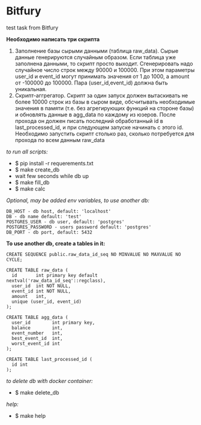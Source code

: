 # Bitfury
test task from Bitfury

**Необходимо написать три скрипта**
1) Заполнение базы сырыми данными (таблица raw_data). Сырые данные генерируются случайным образом. Если таблица уже заполнена данными, то скрипт просто выходит. Сгенерировать надо случайное число строк между 90000 и 100000. При этом параметры user_id и event_id могут принимать значения от 1 до 1000, а amount от -100000 до 100000. Пара (user_id,event_id) должна быть уникальная.
2) Скрипт-аггрегатор. Скрипт за один запуск должен вытаскивать не более 10000 строк из базы в сыром виде, обсчитывать необходимые значения в памяти (т.е. без агрегирующих функций на стороне базы) и обновлять данные в agg_data по каждому из юзеров. После прохода он должен писать последний обработанный id в last_processed_id, и при следующем запуске начинать с этого id. Необходимо запустить скрипт столько раз, сколько потребуется для прохода по всем данным raw_data



*to run all scripts:*
* $ pip install -r requerements.txt
* $ make create_db
* wait few seconds while db up
* $ make fill_db
* $ make calc 

*Optional, may be added env variables, to use another db:*
```
DB_HOST - db host, default: 'localhost'
DB - db name default: 'test'
POSTGRES_USER - db user, default: 'postgres'
POSTGRES_PASSWORD - users password default: 'postgres'
DB_PORT - db port, default: 5432
```

**To use another db, create a tables in it:**

```
CREATE SEQUENCE public.raw_data_id_seq NO MINVALUE NO MAXVALUE NO CYCLE;

CREATE TABLE raw_data (
  id       int primary key default nextval('raw_data_id_seq'::regclass),
  user_id  int NOT NULL,
  event_id int NOT NULL,
  amount   int,
  unique (user_id, event_id)
);

CREATE TABLE agg_data (
  user_id        int primary key,
  balance        int,
  event_number   int,
  best_event_id  int,
  worst_event_id int
);

CREATE TABLE last_processed_id (
  id int
);
```

*to delete db with docker container:*
* $ make delete_db

*help:*
* $ make help